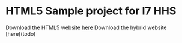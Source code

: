 HTML5 Sample project for I7 HHS
=========
  
Download the HTML5 website [here](https://github.com/abduegal/html5-sample/archive/master.zip)
Download the hybrid website [here[(todo) 
